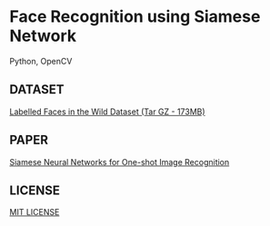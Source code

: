 # Face Recognition using Siamese Network
Python, OpenCV

## DATASET
[Labelled Faces in the Wild Dataset (Tar GZ - 173MB)](http://vis-www.cs.umass.edu/lfw/#download)

## PAPER
[Siamese Neural Networks for One-shot Image Recognition](https://www.cs.cmu.edu/~rsalakhu/papers/oneshot1.pdf)

## LICENSE
[MIT LICENSE](LICENSE)
